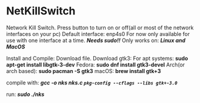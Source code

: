 # NetKillSwitch
Network Kill Switch. Press button to turn on or off(all or most of the network interfaces on your pc)
Default interface: enp4s0
For now only available for use with one interface at a time. 
**_Needs sudo!!_**
Only works on: **_Linux and MacOS_**

Install and Compile:
Download file.
Download gtk3:
For apt systems:
      **sudo apt-get install libgtk-3-dev**
Fedora:
      **sudo dnf install gtk3-devel**
Arch(or arch based):
      **sudo pacman -S gtk3**
macOS:
      **brew install gtk+3**

compile with: **_gcc -o nks nks.c `pkg-config --cflags --libs gtk+-3.0`_**

run: **_sudo ./nks_**
